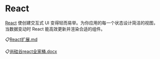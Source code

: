 # React
[React](https://react.docschina.org/) 使创建交互式 UI 变得轻而易举。为你应用的每一个状态设计简洁的视图，当数据变动时 React 能高效更新并渲染合适的组件。

:clipboard:[React扩展.md](file/React扩展.markdown)

:clipboard:[尚硅谷react全家桶.docx](file/尚硅谷react全家桶.docx)

